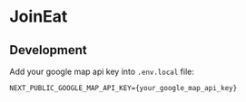 # JoinEat

## Development

Add your google map api key into `.env.local` file:

```text
NEXT_PUBLIC_GOOGLE_MAP_API_KEY={your_google_map_api_key}
```
